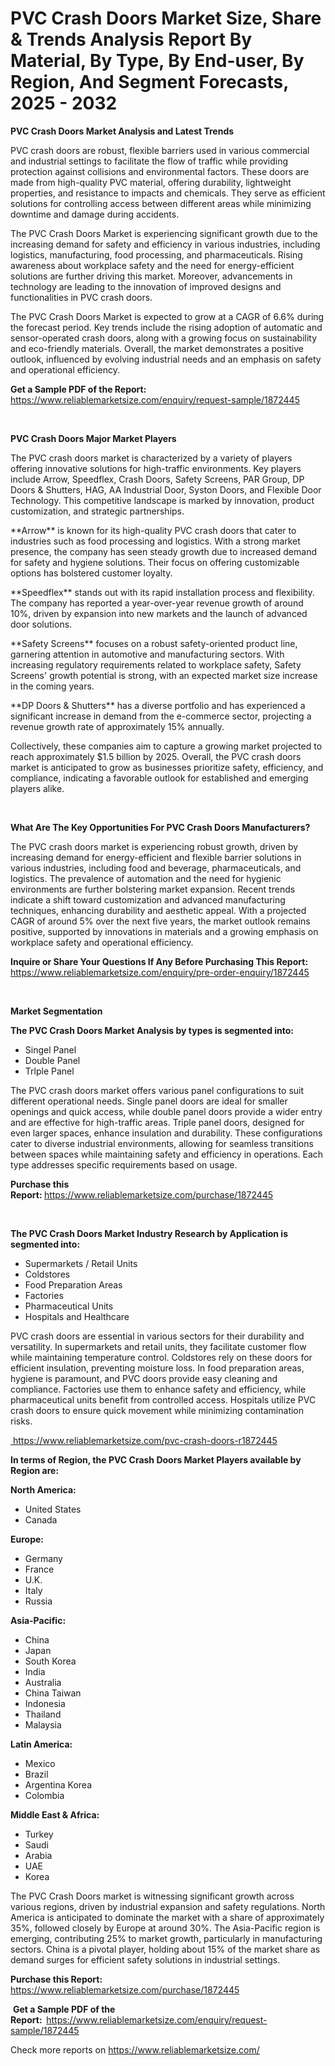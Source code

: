 <p><h1>PVC Crash Doors Market Size, Share & Trends Analysis Report By Material, By Type, By End-user, By Region, And Segment Forecasts, 2025 - 2032</h1></p><p><strong>PVC Crash Doors Market Analysis and Latest Trends</strong></p>
<p><p>PVC crash doors are robust, flexible barriers used in various commercial and industrial settings to facilitate the flow of traffic while providing protection against collisions and environmental factors. These doors are made from high-quality PVC material, offering durability, lightweight properties, and resistance to impacts and chemicals. They serve as efficient solutions for controlling access between different areas while minimizing downtime and damage during accidents.</p><p>The PVC Crash Doors Market is experiencing significant growth due to the increasing demand for safety and efficiency in various industries, including logistics, manufacturing, food processing, and pharmaceuticals. Rising awareness about workplace safety and the need for energy-efficient solutions are further driving this market. Moreover, advancements in technology are leading to the innovation of improved designs and functionalities in PVC crash doors.</p><p>The PVC Crash Doors Market is expected to grow at a CAGR of 6.6% during the forecast period. Key trends include the rising adoption of automatic and sensor-operated crash doors, along with a growing focus on sustainability and eco-friendly materials. Overall, the market demonstrates a positive outlook, influenced by evolving industrial needs and an emphasis on safety and operational efficiency.</p></p>
<p><strong>Get a Sample PDF of the Report:&nbsp;</strong> <a href="https://www.reliablemarketsize.com/enquiry/request-sample/1872445?utm_campaign=2378&utm_medium=2&utm_source=Github&utm_content=ia&utm_term=16022025&utm_id=pvc-crash-doors">https://www.reliablemarketsize.com/enquiry/request-sample/1872445</a></p>
<p>&nbsp;</p>
<p><strong>PVC Crash Doors Major Market Players</strong></p>
<p><p>The PVC crash doors market is characterized by a variety of players offering innovative solutions for high-traffic environments. Key players include Arrow, Speedflex, Crash Doors, Safety Screens, PAR Group, DP Doors & Shutters, HAG, AA Industrial Door, Syston Doors, and Flexible Door Technology. This competitive landscape is marked by innovation, product customization, and strategic partnerships.</p><p>**Arrow** is known for its high-quality PVC crash doors that cater to industries such as food processing and logistics. With a strong market presence, the company has seen steady growth due to increased demand for safety and hygiene solutions. Their focus on offering customizable options has bolstered customer loyalty.</p><p>**Speedflex** stands out with its rapid installation process and flexibility. The company has reported a year-over-year revenue growth of around 10%, driven by expansion into new markets and the launch of advanced door solutions.</p><p>**Safety Screens** focuses on a robust safety-oriented product line, garnering attention in automotive and manufacturing sectors. With increasing regulatory requirements related to workplace safety, Safety Screens' growth potential is strong, with an expected market size increase in the coming years.</p><p>**DP Doors & Shutters** has a diverse portfolio and has experienced a significant increase in demand from the e-commerce sector, projecting a revenue growth rate of approximately 15% annually. </p><p>Collectively, these companies aim to capture a growing market projected to reach approximately $1.5 billion by 2025. Overall, the PVC crash doors market is anticipated to grow as businesses prioritize safety, efficiency, and compliance, indicating a favorable outlook for established and emerging players alike.</p></p>
<p>&nbsp;</p>
<p><strong>What Are The Key Opportunities For PVC Crash Doors Manufacturers?</strong></p>
<p><p>The PVC crash doors market is experiencing robust growth, driven by increasing demand for energy-efficient and flexible barrier solutions in various industries, including food and beverage, pharmaceuticals, and logistics. The prevalence of automation and the need for hygienic environments are further bolstering market expansion. Recent trends indicate a shift toward customization and advanced manufacturing techniques, enhancing durability and aesthetic appeal. With a projected CAGR of around 5% over the next five years, the market outlook remains positive, supported by innovations in materials and a growing emphasis on workplace safety and operational efficiency.</p></p>
<p><strong>Inquire or Share Your Questions If Any Before Purchasing This Report:</strong> <a href="https://www.reliablemarketsize.com/enquiry/pre-order-enquiry/1872445?utm_campaign=2378&utm_medium=2&utm_source=Github&utm_content=ia&utm_term=16022025&utm_id=pvc-crash-doors">https://www.reliablemarketsize.com/enquiry/pre-order-enquiry/1872445</a></p>
<p>&nbsp;</p>
<p><strong>Market Segmentation</strong></p>
<p><strong>The PVC Crash Doors Market Analysis by types is segmented into:</strong></p>
<p><ul><li>Singel Panel</li><li>Double Panel</li><li>Trlple Panel</li></ul></p>
<p><p>The PVC crash doors market offers various panel configurations to suit different operational needs. Single panel doors are ideal for smaller openings and quick access, while double panel doors provide a wider entry and are effective for high-traffic areas. Triple panel doors, designed for even larger spaces, enhance insulation and durability. These configurations cater to diverse industrial environments, allowing for seamless transitions between spaces while maintaining safety and efficiency in operations. Each type addresses specific requirements based on usage.</p></p>
<p><strong>Purchase this Report:&nbsp;</strong><a href="https://www.reliablemarketsize.com/purchase/1872445?utm_campaign=2378&utm_medium=2&utm_source=Github&utm_content=ia&utm_term=16022025&utm_id=pvc-crash-doors">https://www.reliablemarketsize.com/purchase/1872445</a></p>
<p>&nbsp;</p>
<p><strong>The PVC Crash Doors Market Industry Research by Application is segmented into:</strong></p>
<p><ul><li>Supermarkets / Retail Units</li><li>Coldstores</li><li>Food Preparation Areas</li><li>Factories</li><li>Pharmaceutical Units</li><li>Hospitals and Healthcare</li></ul></p>
<p><p>PVC crash doors are essential in various sectors for their durability and versatility. In supermarkets and retail units, they facilitate customer flow while maintaining temperature control. Coldstores rely on these doors for efficient insulation, preventing moisture loss. In food preparation areas, hygiene is paramount, and PVC doors provide easy cleaning and compliance. Factories use them to enhance safety and efficiency, while pharmaceutical units benefit from controlled access. Hospitals utilize PVC crash doors to ensure quick movement while minimizing contamination risks.</p></p>
<p><a href="https://www.reliablemarketsize.com/pvc-crash-doors-r1872445?utm_campaign=2378&utm_medium=2&utm_source=Github&utm_content=ia&utm_term=16022025&utm_id=pvc-crash-doors">&nbsp;https://www.reliablemarketsize.com/pvc-crash-doors-r1872445</a></p>
<p><strong>In terms of Region, the PVC Crash Doors Market Players available by Region are:</strong></p>
<p>
    <p> <strong> North America: </strong>
        <ul>
            <li>United States</li>
            <li>Canada</li>
        </ul>
        </p> 
    <p> <strong> Europe: </strong>
        <ul>
            <li>Germany</li>
            <li>France</li>
            <li>U.K.</li>
            <li>Italy</li>
            <li>Russia</li>
        </ul>
        </p> 
    <p> <strong> Asia-Pacific: </strong>
        <ul>
            <li>China</li>
            <li>Japan</li>
            <li>South Korea</li>
            <li>India</li>
            <li>Australia</li>
            <li>China Taiwan</li>
            <li>Indonesia</li>
            <li>Thailand</li>
            <li>Malaysia</li>
        </ul>
        </p> 
    <p> <strong> Latin America: </strong>
        <ul>
            <li>Mexico</li>
            <li>Brazil</li>
            <li>Argentina Korea</li>
            <li>Colombia</li>
        </ul>
        </p> 
    <p> <strong> Middle East & Africa: </strong>
        <ul>
            <li>Turkey</li>
            <li>Saudi</li>
            <li>Arabia</li>
            <li>UAE</li>
            <li>Korea</li>
        </ul>
    </p>
    </p>
<p><p>The PVC Crash Doors market is witnessing significant growth across various regions, driven by industrial expansion and safety regulations. North America is anticipated to dominate the market with a share of approximately 35%, followed closely by Europe at around 30%. The Asia-Pacific region is emerging, contributing 25% to market growth, particularly in manufacturing sectors. China is a pivotal player, holding about 15% of the market share as demand surges for efficient safety solutions in industrial settings.</p></p>
<p><strong>Purchase this Report: </strong><a href="https://www.reliablemarketsize.com/purchase/1872445?utm_campaign=2378&utm_medium=2&utm_source=Github&utm_content=ia&utm_term=16022025&utm_id=pvc-crash-doors">https://www.reliablemarketsize.com/purchase/1872445</a></p>
<p>&nbsp;<strong>Get a Sample PDF of the Report:&nbsp;&nbsp;</strong><a href="https://www.reliablemarketsize.com/enquiry/request-sample/1872445?utm_campaign=2378&utm_medium=2&utm_source=Github&utm_content=ia&utm_term=16022025&utm_id=pvc-crash-doors">https://www.reliablemarketsize.com/enquiry/request-sample/1872445</a></p>
<p><strong></strong></p>
<p>Check more reports on <a href="https://www.reliablemarketsize.com/?utm_campaign=2378&utm_medium=2&utm_source=Github&utm_content=ia&utm_term=16022025&utm_id=pvc-crash-doors">https://www.reliablemarketsize.com/</a></p>